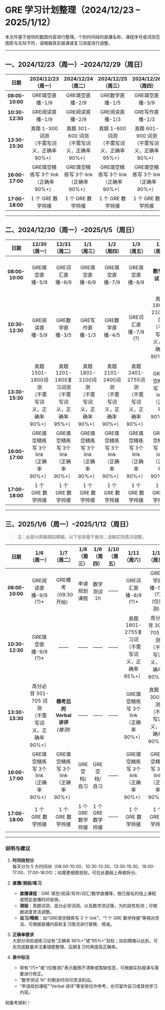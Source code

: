 # GRE 学习计划整理（2024/12/23 – 2025/1/12）

本文件基于提供的截图内容进行整理。个别时间段的直播名称、课程序号或词测范围若与实际不符，请根据真实报课或复习进度进行调整。

---

## 一、2024/12/23（周一）–2024/12/29（周日）

| 日期           | 2024/12/23<br>（周一）      | 2024/12/24<br>（周二）      | 2024/12/25<br>（周三）      | 2024/12/26<br>（周四）      | 2024/12/27<br>（周五）      | 2024/12/28<br>（周六）  | 2024/12/29<br>（周日）      |
|:-------------:|:-------------------------:|:-------------------------:|:-------------------------:|:-------------------------:|:-------------------------:|:---------------------:|:-------------------------:|
| **08:00-10:00**  | GRE填空直播-1/9             | GRE填空直播-2/9             | GRE数学直播-1/5             | GRE填空直播-3/9             | GRE阅读直播-4/9             | **数学测试 1h**         | GRE写作直播-2/3             |
| **10:30-12:30** | GRE阅读直播-1/9             | GRE阅读直播-2/9             | GRE阅读直播-1/3             | GRE写作直播-1/3             | GRE数学直播-2/5             |  | 写作直播2/3 |
| **13:30-15:30** | 真题 1-300 词测<br>（不需写词义，正确率 90%+）  | 真题 301-600 词测<br>（不需写词义，正确率 90%+） | 真题 1-600 词测<br>（不需写词义，正确率 95%+）     | 真题 601-900 词测<br>（不需写词义，正确率 90%+）  | 真题 901-1200 词测<br>（不需写词义，正确率 90%+） | 真题 601-1200 词测<br>（不需写词义，正确率 95%+） | 真题 1201-1500 词测<br>（不需写词义，正确率 90%+） |
| **16:00-17:00** | GRE填空精练写 3个 link<br>（正确率 90%+）       | GRE填空精练写 3个 link<br>（正确率 90%+）       | GRE填空精练写 3个 link<br>（正确率 90%+）         | GRE填空精练写 3个 link<br>（正确率 90%+）       | GRE填空精练写 3个 link<br>（正确率 90%+）        | GRE填空精练写 3个 link<br>（正确率 90%+）       | GRE填空精练写 3个 link<br>（正确率 90%+）       |
| **17:00-18:00** | 1 个 GRE 数学拎接            | 1 个 GRE 数学拎接            | 1 个 GRE 数学拎接            | 1 个 GRE 数学拎接            | 1 个 GRE 数学拎接            | 1 个 GRE 数学拎接           | 1 个 GRE 数学拎接            |

---

## 二、2024/12/30（周一）–2025/1/5（周日）

| 日期           | 12/30<br>（周一）        | 12/31<br>（周二）         | 1/1<br>（周三）          | 1/2<br>（周四）            | 1/3<br>（周五）             | 1/4<br>（周六）    | 1/5<br>（周日）          |
|:-------------:|:---------------------:|:----------------------:|:----------------------:|:-----------------------:|:------------------------:|:----------------:|:----------------------:|
| **08:00-10:00**  | GRE填空直播-5/9           | GRE词汇直播-6/9            | GRE填空直播-6/9          | GRE填空直播-7/9             | GRE填空直播-8/9            | **数学测试 1h**     | GRE填空直播-5/5 (?)<br>*(仅推测)* |
| **10:30-12:30** | GRE阅读直播-5/9           | GRE数学直播-3/5            | GRE写作直播-1/3          | GRE数学直播-4/5             | GRE词汇直播-7/9 (?)        | 真题1801-2100词测<br>（不需写词义，正确率 90%+） | 高分必背 1-300 词测<br>（不需写词义，正确率 90%+） |
| **13:30-15:30** | 真题1501-1800词测<br>（不需写词义，正确率 90%+） | 真题1201-1800复习词测<br>（不需写词义，正确率 95%+） | 真题1801-2100词测<br>（不需写词义，正确率 90%+） | 真题2101-2400词测<br>（不需写词义，正确率 90%+）  | 真题2401-2755词测<br>（不需写词义，正确率 90%+） | GRE填空精练写 3个 link<br>（正确率 90%+）  | 真题 1-300 词测<br>（不需写词义，正确率 90%+）   |
| **16:00-17:00** | GRE填空精练写 3个 link<br>（正确率 90%+）     | GRE填空精练写 3个 link<br>（正确率 90%+）      | GRE填空精练写 3个 link<br>（正确率 90%+）     | GRE填空精练写 3个 link<br>（正确率 90%+）       | GRE填空精练写 3个 link<br>（正确率 90%+）      | GRE填空精练写 3个 link<br>（正确率 90%+）      | GRE填空精练写 3个 link<br>（正确率 90%+）     |
| **17:00-18:00** | 1 个 GRE 数学拎接          | 1 个 GRE 数学拎接           | 1 个 GRE 数学拎接          | 1 个 GRE 数学拎接            | 1 个 GRE 数学拎接           | 1 个 GRE 数学拎接          | 1 个 GRE 数学拎接          |

---

## 三、2025/1/6（周一）–2025/1/12（周日）

> 注：此部分原截图较模糊，以下安排基于推测；请据实际情况调整。

| 日期           | 1/6<br>（周一）                                | 1/7<br>（周二）               | 1/8<br>（周三）                   | 1/9<br>（周四）               | 1/10<br>（周五） | 1/11<br>（周六）                          | 1/12<br>（周日）                               |
|:-------------:|:----------------------------------------:|:--------------------------:|:----------------------------:|:--------------------------:|:------------:|:--------------------------------------:|:-------------------------------------------:|
| **08:00-10:00**  | GRE阅读直播-9/9 (?)*                          | GRE模考（09:30 开始）          | 申请规划课程                      | 数学测试 1h                   | ——          | GRE词汇直播-8/9 (?)*                     | GRE数学直播-5/5 (?)*<br>*(仅推测)*           |
| **10:30-12:30** | GRE填空直播-9/9 (?)*                          | ——                          | ——                              | ——                          | ——          | 真题1801-2755复习词<br>（不需写词义，正确率 95%+）  | 高分必背 301-705 词测<br>（不需写词义，正确率 90%+） |
| **13:30-15:30** | 高分必背 301-705 词测<br>（不需写词义，正确率 90%+） | **模考后的 Verbal 讲评**<br>*(推测)* | ——                              | ——                          | ——          | GRE填空精练写 3个 link<br>（正确率 90%+）      | 真题 1-300 词测<br>（不需写词义，正确率 90%+）     |
| **16:00-17:00** | GRE填空精练写 3个 link<br>（正确率 90%+）         | GRE填空精练写 3个 link<br>（正确率 90%+）    | GRE空档/自习                         | GRE空档/自习                      | ——          | GRE填空精练写 3个 link<br>（正确率 90%+）      | GRE填空精练写 3个 link<br>（正确率 90%+）         |
| **17:00-18:00** | 1 个 GRE 数学拎接                                 | 1 个 GRE 数学拎接                 | 1 个 GRE 数学拎接                     | 1 个 GRE 数学拎接                 | ——          | 1 个 GRE 数学拎接                          | 1 个 GRE 数学拎接                              |

---
### 说明与建议
1. **时间段划分**  
   每天分为 5 大时间块（08:00-10:00、10:30-12:30、13:30-15:30、16:00-17:00、17:00-18:00）；如需更细致规划，可在此基础上再做拆分。

2. **直播/测验/练习**  
   - **直播课程**：GRE 填空/阅读/写作/词汇/数学直播等，按已报名的线上课程或预定直播时间安排。  
   - **测验**：真题词测、高分必背词测，以及数学测试等，为阶段性检测；可根据进度灵活调整。  
   - **自习/精练**：如“GRE填空精练写 3 个 link”、“1 个 GRE 数学拎接”等相对灵活，可根据直播内容和复习情况进行替换、增减。

3. **正确率要求**  
   大部分测验或练习设有“正确率 90%+”或“95%+”目标；如初期难以达到，可先完成数量并注重错题整理，后期复习时再提高正确率。

4. **表中标注**  
   - 带有“(?)*”或“(仅推测)”表示截图不清晰或暂缺信息，可根据实际报课与需要进行修正。  
   - “数学测试 1h” 的剩余时间可灵活机动。  
   - “申请规划课程”“Verbal 讲评”等安排仅作参考，也可留作自习或其他学习内容。

祝备考顺利！
